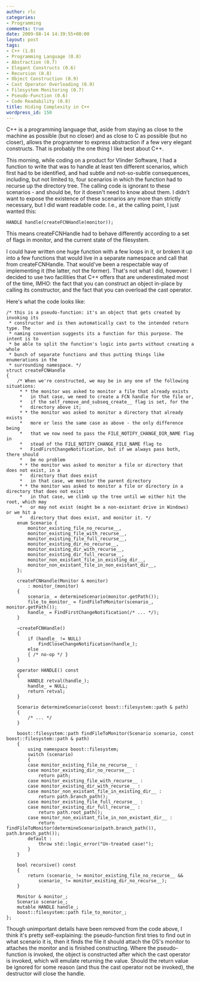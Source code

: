 ```yaml
---
author: rlc
categories:
- Programming
comments: true
date: 2009-08-14 14:39:55+00:00
layout: post
tags:
- C++ (1.0)
- Programming Language (0.8)
- Abstraction (0.7)
- Elegant Constructs (0.6)
- Recursion (0.8)
- Object Construction (0.9)
- Cast Operator Overloading (0.9)
- Filesystem Monitoring (0.7)
- Pseudo-Function (0.6)
- Code Readability (0.8)
title: Hiding Complexity in C++
wordpress_id: 150
---
```


C++ is a programming language that, aside from staying as close to the machine as possible (but no closer) and as close to C as possible (but no closer), allows the programmer to express abstraction if a few very elegant constructs. That is probably the one thing I like best about C++.

<!--more-->

This morning, while coding on a product for Vlinder Software, I had a function to write that was to handle at least ten different scenarios, which first had to be identified, and had subtle and not-so-subtle consequences, including, but not limited to, four scenarios in which the function had to recurse up the directory tree. The calling code is ignorant to these scenarios - and should be, for it doesn't need to know about them. I didn't want to expose the existence of these scenarios any more than strictly necessary, but I did want readable code. I.e., at the calling point, I just wanted this:

    HANDLE handle(createFCNHandle(monitor));

This means createFCNHandle had to behave differently according to a set of flags in monitor, and the current state of the filesystem.

I could have written one huge function with a few loops in it, or broken it up into a few functions that would live in a separate namespace and call that from createFCNHandle. That would've been a respectable way of implementing it (the latter, not the former). That's not what I did, however: I decided to use two facilities that C++ offers that are underestimated most of the time, IMHO: the fact that you can construct an object in-place by calling its constructor, and the fact that you can overload the cast operator.

Here's what the code looks like:

    /* this is a pseudo-function: it's an object that gets created by invoking its
     * constructor and is then automatically cast to the intended return type. The
     * naming convention suggests its a function for this purpose. The intent is to
     * be able to split the function's logic into parts without creating a whole
     * bunch of separate functions and thus putting things like enumerations in the
     * surrounding namespace. */
    struct createFCNHandle
    {
    	/* When we're constructed, we may be in any one of the following situations:
    	 * * the monitor was asked to monitor a file that already exists
    	 *   in that case, we need to create a FCN handle for the file or,
    	 *   if the self_remove_and_subseq_create__ flag is set, for the
    	 *   directory above it;
    	 * * the monitor was asked to monitor a directory that already exists
    	 *   more or less the same case as above - the only difference being
    	 *   that we now need to pass the FILE_NOTIFY_CHANGE_DIR_NAME flag in
    	 *   stead of the FILE_NOTIFY_CHANGE_FILE_NAME flag to
    	 *   FindFirstChangeNotification, but if we always pass both, there should
    	 *   be no problem
    	 * * the monitor was asked to monitor a file or directory that does not exist, in a
    	 *   directory that does exist
    	 *   in that case, we monitor the parent directory
    	 * * the monitor was asked to monitor a file or directory in a directory that does not exist
    	 *   in that case, we climb up the tree until we either hit the root, which may
    	 *   or may not exist (might be a non-existant drive in Windows) or we hit a
    	 *   directory that does exist, and monitor it. */
    	enum Scenario {
    		monitor_existing_file_no_recurse__,
    		monitor_existing_file_with_recurse__,
    		monitor_existing_file_full_recurse__,
    		monitor_existing_dir_no_recurse__,
    		monitor_existing_dir_with_recurse__,
    		monitor_existing_dir_full_recurse__,
    		monitor_non_existant_file_in_existing_dir__,
    		monitor_non_existant_file_in_non_existant_dir__,
    	};

    	createFCNHandle(Monitor & monitor)
    		: monitor_(monitor)
    	{
    		scenario_ = determineScenario(monitor.getPath());
    		file_to_monitor_ = findFileToMonitor(scenario_, monitor.getPath());
    		handle_ = FindFirstChangeNotification(/* ... */);
    	}

    	~createFCNHandle()
    	{
    		if (handle_ != NULL)
    			FindCloseChangeNotification(handle_);
    		else
    		{ /* no-op */ }
    	}

    	operator HANDLE() const
    	{
    		HANDLE retval(handle_);
    		handle_ = NULL;
    		return retval;
    	}

    	Scenario determineScenario(const boost::filesystem::path & path)
    	{
    		/* ... */
    	}

    	boost::filesystem::path findFileToMonitor(Scenario scenario, const boost::filesystem::path & path)
    	{
    		using namespace boost::filesystem;
    		switch (scenario)
    		{
    		case monitor_existing_file_no_recurse__ :
    		case monitor_existing_dir_no_recurse__ :
    			return path;
    		case monitor_existing_file_with_recurse__ :
    		case monitor_existing_dir_with_recurse__ :
    		case monitor_non_existant_file_in_existing_dir__ :
    			return path.branch_path();
    		case monitor_existing_file_full_recurse__ :
    		case monitor_existing_dir_full_recurse__ :
    			return path.root_path();
    		case monitor_non_existant_file_in_non_existant_dir__ :
    			return findFileToMonitor(determineScenario(path.branch_path()), path.branch_path());
    		default :
    			throw std::logic_error("Un-treated case!");
    		}
    	}

    	bool recursive() const
    	{
    		return (scenario_ != monitor_existing_file_no_recurse__ &&
    			scenario_ != monitor_existing_dir_no_recurse__);
    	}

    	Monitor & monitor_;
    	Scenario scenario_;
    	mutable HANDLE handle_;
    	boost::filesystem::path file_to_monitor_;
    };

Though unimportant details have been removed from the code above, I think it's pretty self-explaining: the pseudo-function first tries to find out in what scenario it is, then it finds the file it should attach the OS's monitor to attaches the monitor and is finished constructing. Where the pseudo-function is invoked, the object is constructed after which the cast operator is invoked, which will emulate returning the value. Should the return value be ignored for some reason (and thus the cast operator not be invoked), the destructor will close the handle.